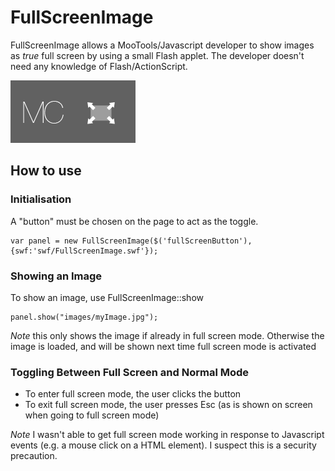 FullScreenImage
===============

FullScreenImage allows a MooTools/Javascript developer to show images as _true_ full screen by using a small Flash applet. The developer doesn't need any knowledge of Flash/ActionScript.

![Screenshot](http://github.com/michalc/FullScreenImage/raw/master/Images/FullScreenImage.png)


How to use
----------

### Initialisation

A "button" must be chosen on the page to act as the toggle.

	var panel = new FullScreenImage($('fullScreenButton'), {swf:'swf/FullScreenImage.swf'});


### Showing an Image

To show an image, use FullScreenImage::show

	panel.show("images/myImage.jpg");
	
*Note* this only shows the image if already in full screen mode. Otherwise the image is loaded, and will be shown next time full screen mode is activated


### Toggling Between Full Screen and Normal Mode

* To enter full screen mode, the user clicks the button
* To exit full screen mode, the user presses Esc (as is shown on screen when going to full screen mode)

*Note* I wasn't able to get full screen mode working in response to Javascript events (e.g. a mouse click on a HTML element). I suspect this is a security precaution.